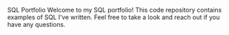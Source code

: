 SQL Portfolio
Welcome to my SQL portfolio! This code repository contains examples of SQL I've written. Feel free to take a look and reach out if you have any questions.
